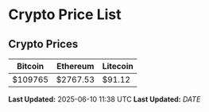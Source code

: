 # Crypto Price List

## Crypto Prices
| Bitcoin | Ethereum | Litecoin |
| ------- | -------- | -------- |
| $109765 | $2767.53 | $91.12 |
**Last Updated:** 2025-06-10 11:38 UTC
**Last Updated:** $DATE$
